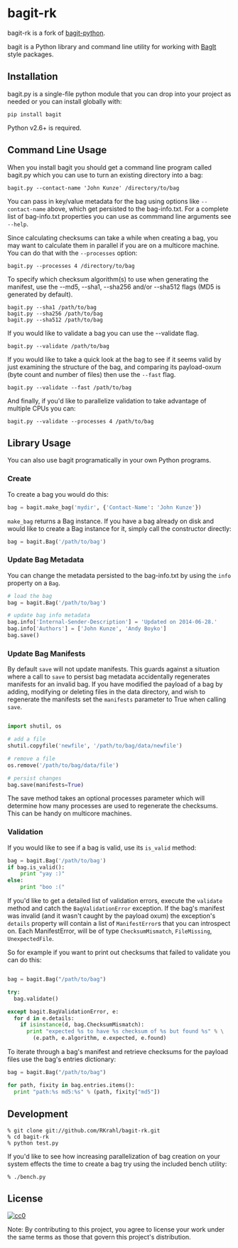 bagit-rk
========

bagit-rk is a fork of [bagit-python](https://github.com/LibraryOfCongress/bagit-python).

bagit is a Python library and command line utility for working with  [BagIt](http://purl.org/net/bagit) style packages.

Installation
------------

bagit.py is a single-file python module that you can drop into your project as 
needed or you can install globally with:

    pip install bagit

Python v2.6+ is required.

Command Line Usage
------------------

When you install bagit you should get a command line program called bagit.py
which you can use to turn an existing directory into a bag:

    bagit.py --contact-name 'John Kunze' /directory/to/bag

You can pass in key/value metadata for the bag using options like 
`--contact-name` above, which get persisted to the bag-info.txt. For a 
complete list of bag-info.txt properties you can use as commmand line
arguments see `--help`.

Since calculating checksums can take a while when creating a bag, you may want 
to calculate them in parallel if you are on a multicore machine. You can do 
that with the `--processes` option:

    bagit.py --processes 4 /directory/to/bag

To specify which checksum algorithm(s) to use when generating the manifest,
use the --md5, --sha1, --sha256 and/or --sha512 flags (MD5 is generated by default).

    bagit.py --sha1 /path/to/bag
    bagit.py --sha256 /path/to/bag
    bagit.py --sha512 /path/to/bag

If you would like to validate a bag you can use the --validate flag.

    bagit.py --validate /path/to/bag

If you would like to take a quick look at the bag to see if it seems valid
by just examining the structure of the bag, and comparing its payload-oxum (byte
count and number of files) then use the `--fast` flag.

    bagit.py --validate --fast /path/to/bag

And finally, if you'd like to parallelize validation to take advantage of
multiple CPUs you can:

    bagit.py --validate --processes 4 /path/to/bag

Library Usage
-------------

You can also use bagit programatically in your own Python programs. 

### Create

To create a bag you would do this:

```python
bag = bagit.make_bag('mydir', {'Contact-Name': 'John Kunze'})
```

`make_bag` returns a Bag instance. If you have a bag already on disk and would
like to create a Bag instance for it, simply call the constructor directly:

```python
bag = bagit.Bag('/path/to/bag')
```

### Update Bag Metadata

You can change the metadata persisted to the bag-info.txt by using the `info`
property on a `Bag`.

```python
# load the bag
bag = bagit.Bag('/path/to/bag')

# update bag info metadata
bag.info['Internal-Sender-Description'] = 'Updated on 2014-06-28.'
bag.info['Authors'] = ['John Kunze', 'Andy Boyko']
bag.save()
```

### Update Bag Manifests

By default `save` will not update manifests. This guards against a situation
where a call to `save` to persist bag metadata accidentally regenerates
manifests for an invalid bag. If you have modified the payload of a bag by 
adding, modifying or deleting files in the data directory, and wish to
regenerate the manifests set the `manifests` parameter to True when calling
`save`.

```python

import shutil, os

# add a file
shutil.copyfile('newfile', '/path/to/bag/data/newfile')

# remove a file
os.remove('/path/to/bag/data/file')

# persist changes
bag.save(manifests=True)
```

The save method takes an optional processes parameter which will 
determine how many processes are used to regenerate the checksums.
This can be handy on multicore machines.

### Validation

If you would like to see if a bag is valid, use its `is_valid` method:

```python
bag = bagit.Bag('/path/to/bag')
if bag.is_valid():
    print "yay :)"
else:
    print "boo :("
```

If you'd like to get a detailed list of validation errors, 
execute the `validate` method and catch the `BagValidationError` 
exception. If the bag's manifest was invalid (and it wasn't caught by the 
payload oxum) the exception's `details` property will contain a list of 
`ManifestError`s that you can introspect on. Each ManifestError, will be of 
type `ChecksumMismatch`, `FileMissing`, `UnexpectedFile`.

So for example if you want to print out checksums that failed to validate 
you can do this:

```python

bag = bagit.Bag("/path/to/bag")

try:
  bag.validate()

except bagit.BagValidationError, e:
  for d in e.details:
    if isinstance(d, bag.ChecksumMismatch):
      print "expected %s to have %s checksum of %s but found %s" % \
        (e.path, e.algorithm, e.expected, e.found)
```

To iterate through a bag's manifest and retrieve checksums for the payload 
files use the bag's entries dictionary:

```python
bag = bagit.Bag("/path/to/bag")

for path, fixity in bag.entries.items():
  print "path:%s md5:%s" % (path, fixity["md5"])
```

Development
-----------

    % git clone git://github.com/RKrahl/bagit-rk.git
    % cd bagit-rk
    % python test.py

If you'd like to see how increasing parallelization of bag creation on 
your system effects the time to create a bag try using the included bench 
utility:

    % ./bench.py

License
-------

[![cc0](http://i.creativecommons.org/p/zero/1.0/88x31.png)](http://creativecommons.org/publicdomain/zero/1.0/)

Note: By contributing to this project, you agree to license your work under the
same terms as those that govern this project's distribution.

